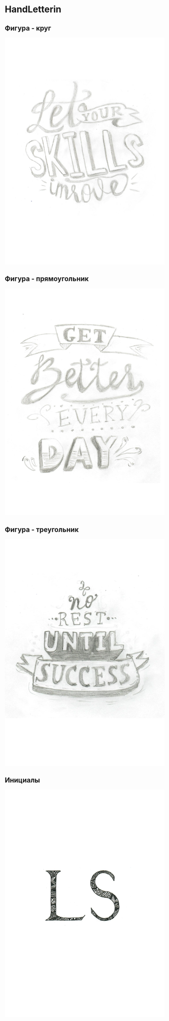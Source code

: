# HandLetterin

## Фигура - круг
![Alt text](pics/krug.png)

## Фигура - прямоугольник
![Alt text](pics/pryamougolnik.png)

## Фигура - треугольник
![Alt text](pics/treugolnik.png)

## Инициалы
![Alt text](pics/initsialy.png)